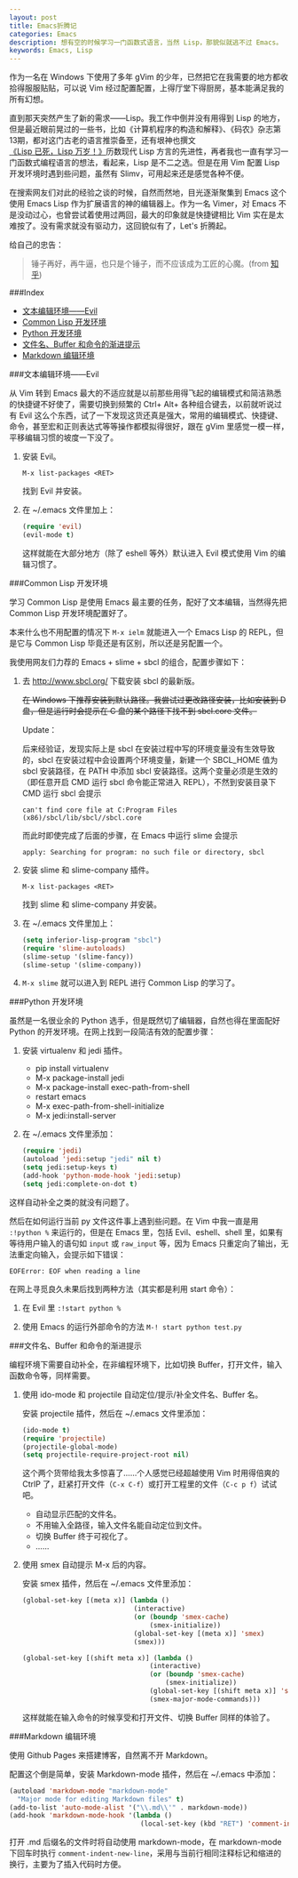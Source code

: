 ```yaml
---
layout: post
title: Emacs折腾记
categories: Emacs
description: 想有空的时候学习一门函数式语言，当然 Lisp，那貌似就逃不过 Emacs。
keywords: Emacs, Lisp
---
```


作为一名在 Windows 下使用了多年 gVim 的少年，已然把它在我需要的地方都收拾得服服贴贴，可以说 Vim 经过配置配置，上得厅堂下得厨房，基本能满足我的所有幻想。

直到那天突然产生了新的需求——Lisp。我工作中倒并没有用得到 Lisp 的地方，但是最近眼前晃过的一些书，比如《计算机程序的构造和解释》、《码农》杂志第13期，都对这门古老的语言推崇备至，还有垠神也撰文[《Lisp 已死，Lisp 万岁！》](http://www.yinwang.org/blog-cn/2013/03/26/lisp-dead-alive/)历数现代 Lisp 方言的先进性，再者我也一直有学习一门函数式编程语言的想法，看起来，Lisp 是不二之选。但是在用 Vim 配置 Lisp 开发环境时遇到些问题，虽然有 Slimv，可用起来还是感觉各种不便。

在搜索网友们对此的经验之谈的时候，自然而然地，目光逐渐聚集到 Emacs 这个使用 Emacs Lisp 作为扩展语言的神的编辑器上。作为一名 Vimer，对 Emacs 不是没动过心，也曾尝试着使用过两回，最大的印象就是快捷键相比 Vim 实在是太难按了。没有需求就没有驱动力，这回貌似有了，Let's 折腾起。

给自己的忠告：

> 锤子再好，再牛逼，也只是个锤子，而不应该成为工匠的心魔。(from [知乎](http://zhi.hu/WlGf))

###Index

* [文本编辑环境——Evil](#文本编辑环境——evil)
* [Common Lisp 开发环境](#common-lisp-开发环境)
* [Python 开发环境](#python-开发环境)
* [文件名、Buffer 和命令的渐进提示](#文件名、buffer-和命令的渐进提示)
* [Markdown 编辑环境](#markdown-编辑环境)

###文本编辑环境——Evil

从 Vim 转到 Emacs 最大的不适应就是以前那些用得飞起的编辑模式和简洁熟悉的快捷键不好使了，需要切换到频繁的 Ctrl+ Alt+ 各种组合键去，以前就听说过有 Evil 这么个东西，试了一下发现这货还真是强大，常用的编辑模式、快捷键、命令，甚至宏和正则表达式等等操作都模拟得很好，跟在 gVim 里感觉一模一样，平移编辑习惯的坡度一下没了。

1. 安装 Evil。

	```
	M-x list-packages <RET>
	```

	找到 Evil 并安装。

2. 在 ~/.emacs 文件里加上：

	```cl
	(require 'evil)
	(evil-mode t)
	```

	这样就能在大部分地方（除了 eshell 等外）默认进入 Evil 模式使用 Vim 的编辑习惯了。

###Common Lisp 开发环境

学习 Common Lisp 是使用 Emacs 最主要的任务，配好了文本编辑，当然得先把 Common Lisp 开发环境配置好了。

本来什么也不用配置的情况下 `M-x ielm` 就能进入一个 Emacs Lisp 的 REPL，但是它与 Common Lisp 毕竟还是有区别，所以还是另配置一个。

我使用网友们力荐的 Emacs + slime + sbcl 的组合，配置步骤如下：

1. 去 <http://www.sbcl.org/> 下载安装 sbcl 的最新版。

	~~在 Windows 下推荐安装到默认路径。我尝试过更改路径安装，比如安装到 D 盘，但是运行时会提示在 C 盘的某个路径下找不到 sbcl.core 文件。~~

	Update：

	后来经验证，发现实际上是 sbcl 在安装过程中写的环境变量没有生效导致的，sbcl 在安装过程中会设置两个环境变量，新建一个 SBCL_HOME 值为 sbcl 安装路径，在 PATH 中添加 sbcl 安装路径。这两个变量必须是生效的（即任意开启 CMD 运行 sbcl 命令能正常进入 REPL），不然到安装目录下 CMD 运行 sbcl 会提示

	```
	can't find core file at C:Program Files (x86)/sbcl/lib/sbcl//sbcl.core
	```

	而此时即使完成了后面的步骤，在 Emacs 中运行 slime 会提示

	```
	apply: Searching for program: no such file or directory, sbcl
	```

2. 安装 slime 和 slime-company 插件。

	```
	M-x list-packages <RET>
	```

	找到 slime 和 slime-company 并安装。

3. 在 ~/.emacs 文件里加上：

	```cl
	(setq inferior-lisp-program "sbcl")
	(require 'slime-autoloads)
	(slime-setup '(slime-fancy))
	(slime-setup '(slime-company))
	```

4. `M-x slime` 就可以进入到 REPL 进行 Common Lisp 的学习了。

###Python 开发环境

虽然是一名很业余的 Python 选手，但是既然切了编辑器，自然也得在里面配好 Python 的开发环境。在网上找到一段简洁有效的配置步骤：

1. 安装 virtualenv 和 jedi 插件。
	* pip install virtualenv
	* M-x package-install <RET> jedi <RET>
	* M-x package-install <RET> exec-path-from-shell <RET>
	* restart emacs
	* M-x exec-path-from-shell-initialize
	* M-x jedi:install-server

2. 在 ~/.emacs 文件里添加：

	```cl
	(require 'jedi)
	(autoload 'jedi:setup "jedi" nil t)
	(setq jedi:setup-keys t)
	(add-hook 'python-mode-hook 'jedi:setup)
	(setq jedi:complete-on-dot t)
	```

这样自动补全之类的就没有问题了。

然后在如何运行当前 py 文件这件事上遇到些问题。在 Vim 中我一直是用 `:!python %` 来运行的，但是在 Emacs 里，包括 Evil、eshell、shell 里，如果有等待用户输入的语句如 `input` 或 `raw_input` 等，因为 Emacs 只重定向了输出，无法重定向输入，会提示如下错误：

```
EOFError: EOF when reading a line
```

在网上寻觅良久未果后找到两种方法（其实都是利用 start 命令）：

1. 在 Evil 里 `:!start python %`

2. 使用 Emacs 的运行外部命令的方法 `M-! start python test.py`

###文件名、Buffer 和命令的渐进提示

编程环境下需要自动补全，在非编程环境下，比如切换 Buffer，打开文件，输入函数命令等，同样需要。

1. 使用 ido-mode 和 projectile 自动定位/提示/补全文件名、Buffer 名。

	安装 projectile 插件，然后在 ~/.emacs 文件里添加：

	```cl
	(ido-mode t)
	(require 'projectile)
	(projectile-global-mode)
	(setq projectile-require-project-root nil)
	```

	这个两个货带给我太多惊喜了……个人感觉已经超越使用 Vim 时用得倍爽的 CtrlP 了，赶紧打开文件（`C-x C-f`）或打开工程里的文件（`C-c p f`）试试吧。
	* 自动显示匹配的文件名。
	* 不用输入全路径，输入文件名能自动定位到文件。
	* 切换 Buffer 终于可视化了。
	* ……

2. 使用 smex 自动提示 M-x 后的内容。

	安装 smex 插件，然后在 ~/.emacs 文件里添加：

	```cl
	(global-set-key [(meta x)] (lambda ()
								(interactive)
								(or (boundp 'smex-cache)
									(smex-initialize))
								(global-set-key [(meta x)] 'smex)
								(smex)))

	(global-set-key [(shift meta x)] (lambda ()
									(interactive)
									(or (boundp 'smex-cache)
										(smex-initialize))
									(global-set-key [(shift meta x)] 'smex-major-mode-commands)
									(smex-major-mode-commands)))
    ```

	这样就能在输入命令的时候享受和打开文件、切换 Buffer 同样的体验了。

###Markdown 编辑环境

使用 Github Pages 来搭建博客，自然离不开 Markdown。

配置这个倒是简单，安装 Markdown-mode 插件，然后在 ~/.emacs 中添加：

```cl
(autoload 'markdown-mode "markdown-mode"
  "Major mode for editing Markdown files" t)
(add-to-list 'auto-mode-alist '("\\.md\\'" . markdown-mode))
(add-hook 'markdown-mode-hook '(lambda ()
								 (local-set-key (kbd "RET") 'comment-indent-new-line)))
```

打开 .md 后缀名的文件时将自动使用 markdown-mode，在 markdown-mode 下回车时执行 `comment-indent-new-line`，采用与当前行相同注释标记和缩进的换行，主要为了插入代码时方便。
